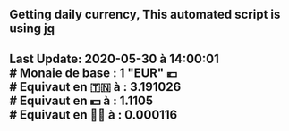 ## Getting daily currency, This automated script is using [jq](https://stedolan.github.io/jq/)
## Last Update:  2020-05-30 à 14:00:01 </br># Monaie de base : 1 "EUR" 💶 </br> # Equivaut en 🇹🇳 à :  3.191026 </br> # Equivaut en 💵 à : 1.1105</br> # Equivaut en 🐱‍💻 à :  0.000116
